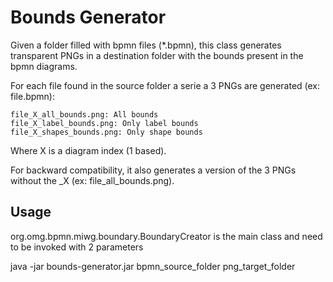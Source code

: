 # Bounds Generator

Given a folder filled with bpmn files (*.bpmn), this class generates transparent PNGs in a destination folder with the bounds present in the bpmn diagrams.

For each file found in the source folder a serie a 3 PNGs are generated (ex: file.bpmn):

	file_X_all_bounds.png: All bounds
	file_X_label_bounds.png: Only label bounds
	file_X_shapes_bounds.png: Only shape bounds

Where X is a diagram index (1 based). 

For backward compatibility, it also generates a version of the 3 PNGs without the _X (ex: file_all_bounds.png).
 
## Usage
org.omg.bpmn.miwg.boundary.BoundaryCreator is the main class and need to be invoked with 2 parameters

java -jar bounds-generator.jar bpmn_source_folder png_target_folder